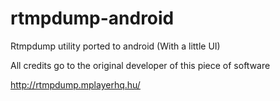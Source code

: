 rtmpdump-android
================

Rtmpdump utility ported to android (With a little UI)

All credits go to the original developer of this piece of software

http://rtmpdump.mplayerhq.hu/